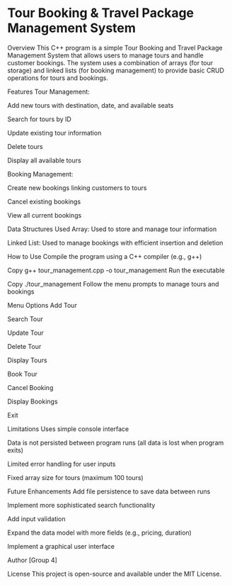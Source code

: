 # Tour Booking & Travel Package Management System
Overview
This C++ program is a simple Tour Booking and Travel Package Management System that allows users to manage tours and handle customer bookings. The system uses a combination of arrays (for tour storage) and linked lists (for booking management) to provide basic CRUD operations for tours and bookings.

Features
Tour Management:

Add new tours with destination, date, and available seats

Search for tours by ID

Update existing tour information

Delete tours

Display all available tours

Booking Management:

Create new bookings linking customers to tours

Cancel existing bookings

View all current bookings

Data Structures Used
Array: Used to store and manage tour information

Linked List: Used to manage bookings with efficient insertion and deletion

How to Use
Compile the program using a C++ compiler (e.g., g++)

Copy
g++ tour_management.cpp -o tour_management
Run the executable

Copy
./tour_management
Follow the menu prompts to manage tours and bookings

Menu Options
Add Tour

Search Tour

Update Tour

Delete Tour

Display Tours

Book Tour

Cancel Booking

Display Bookings

Exit

Limitations
Uses simple console interface

Data is not persisted between program runs (all data is lost when program exits)

Limited error handling for user inputs

Fixed array size for tours (maximum 100 tours)

Future Enhancements
Add file persistence to save data between runs

Implement more sophisticated search functionality

Add input validation

Expand the data model with more fields (e.g., pricing, duration)

Implement a graphical user interface

Author
[Group 4]

License
This project is open-source and available under the MIT License.
